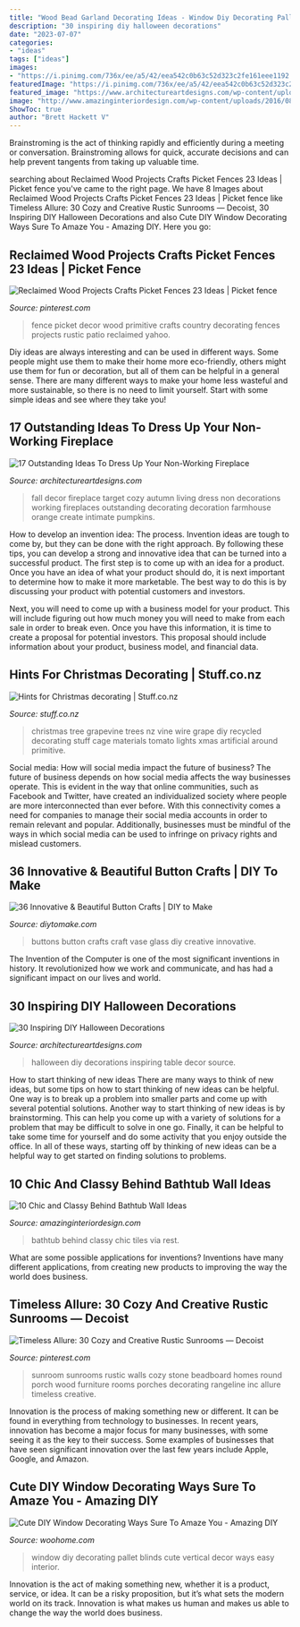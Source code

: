 ```yaml
---
title: "Wood Bead Garland Decorating Ideas - Window Diy Decorating Pallet Blinds Cute Vertical Decor Ways Easy Interior"
description: "30 inspiring diy halloween decorations"
date: "2023-07-07"
categories:
- "ideas"
tags: ["ideas"]
images:
- "https://i.pinimg.com/736x/ee/a5/42/eea542c0b63c52d323c2fe161eee1192.jpg"
featuredImage: "https://i.pinimg.com/736x/ee/a5/42/eea542c0b63c52d323c2fe161eee1192.jpg"
featured_image: "https://www.architectureartdesigns.com/wp-content/uploads/2013/08/digsdigs._com_43-cool-halloween-table-decor-ideas_.jpg"
image: "http://www.amazinginteriordesign.com/wp-content/uploads/2016/08/10-chic-and-classy-behind-bathtub-wall-ideas-3.jpg"
ShowToc: true
author: "Brett Hackett V"
---
```



Brainstroming is the act of thinking rapidly and efficiently during a meeting or conversation. Brainstroming allows for quick, accurate decisions and can help prevent tangents from taking up valuable time.

	

		
searching about Reclaimed Wood Projects Crafts Picket Fences 23 Ideas | Picket fence you've came to the right page. We have 8 Images about Reclaimed Wood Projects Crafts Picket Fences 23 Ideas | Picket fence like Timeless Allure: 30 Cozy and Creative Rustic Sunrooms — Decoist, 30 Inspiring DIY Halloween Decorations and also Cute DIY Window Decorating Ways Sure To Amaze You - Amazing DIY. Here you go:
		
    
## Reclaimed Wood Projects Crafts Picket Fences 23 Ideas | Picket Fence

<img loading=lazy src="https://i.pinimg.com/736x/ee/a5/42/eea542c0b63c52d323c2fe161eee1192.jpg" onerror="this.onerror=null;this.src='https://tse4.mm.bing.net/th?id=OIP.PG--RPiZZ9OYeEx4L74-XQAAAA&amp;pid=15.1';" alt="Reclaimed Wood Projects Crafts Picket Fences 23 Ideas | Picket fence">

_Source: pinterest.com_

>fence picket decor wood primitive crafts country decorating fences projects rustic patio reclaimed yahoo. 

	

Diy ideas are always interesting and can be used in different ways. Some people might use them to make their home more eco-friendly, others might use them for fun or decoration, but all of them can be helpful in a general sense. There are many different ways to make your home less wasteful and more sustainable, so there is no need to limit yourself. Start with some simple ideas and see where they take you!

    
## 17 Outstanding Ideas To Dress Up Your Non-Working Fireplace

<img loading=lazy src="https://www.architectureartdesigns.com/wp-content/uploads/2017/12/4-3-630x630.jpg" onerror="this.onerror=null;this.src='https://tse3.mm.bing.net/th?id=OIP.zJFnykG91L6MzZBqwjLq4gHaHa&amp;pid=15.1';" alt="17 Outstanding Ideas To Dress Up Your Non-Working Fireplace">

_Source: architectureartdesigns.com_

>fall decor fireplace target cozy autumn living dress non decorations working fireplaces outstanding decorating decoration farmhouse orange create intimate pumpkins. 

	

How to develop an invention idea: The process.
Invention ideas are tough to come by, but they can be done with the right approach. By following these tips, you can develop a strong and innovative idea that can be turned into a successful product.
The first step is to come up with an idea for a product. Once you have an idea of what your product should do, it is next important to determine how to make it more marketable. The best way to do this is by discussing your product with potential customers and investors.

Next, you will need to come up with a business model for your product. This will include figuring out how much money you will need to make from each sale in order to break even. Once you have this information, it is time to create a proposal for potential investors. This proposal should include information about your product, business model, and financial data.

    
## Hints For Christmas Decorating | Stuff.co.nz

<img loading=lazy src="https://static2.stuff.co.nz/1323992974/828/6151828.jpg" onerror="this.onerror=null;this.src='https://tse1.mm.bing.net/th?id=OIP.w6jgAizLPr2NAs-cnnSHSwHaK4&amp;pid=15.1';" alt="Hints for Christmas decorating | Stuff.co.nz">

_Source: stuff.co.nz_

>christmas tree grapevine trees nz vine wire grape diy recycled decorating stuff cage materials tomato lights xmas artificial around primitive. 

	

Social media: How will social media impact the future of business?
The future of business depends on how social media affects the way businesses operate. This is evident in the way that online communities, such as Facebook and Twitter, have created an individualized society where people are more interconnected than ever before. With this connectivity comes a need for companies to manage their social media accounts in order to remain relevant and popular. Additionally, businesses must be mindful of the ways in which social media can be used to infringe on privacy rights and mislead customers.

    
## 36 Innovative &amp; Beautiful Button Crafts | DIY To Make

<img loading=lazy src="http://www.diytomake.com/wp-content/uploads/2016/09/Button-vase.jpg" onerror="this.onerror=null;this.src='https://tse1.mm.bing.net/th?id=OIP.3li9SBhpc83cH5-E6vTNzQHaKk&amp;pid=15.1';" alt="36 Innovative &amp; Beautiful Button Crafts | DIY to Make">

_Source: diytomake.com_

>buttons button crafts craft vase glass diy creative innovative. 

	

The Invention of the Computer is one of the most significant inventions in history. It revolutionized how we work and communicate, and has had a significant impact on our lives and world.

    
## 30 Inspiring DIY Halloween Decorations

<img loading=lazy src="https://www.architectureartdesigns.com/wp-content/uploads/2013/08/digsdigs._com_43-cool-halloween-table-decor-ideas_.jpg" onerror="this.onerror=null;this.src='https://tse4.mm.bing.net/th?id=OIP.APGkQknU9NK56bfaDbuGagHaJd&amp;pid=15.1';" alt="30 Inspiring DIY Halloween Decorations">

_Source: architectureartdesigns.com_

>halloween diy decorations inspiring table decor source. 

	

How to start thinking of new ideas
There are many ways to think of new ideas, but some tips on how to start thinking of new ideas can be helpful. One way is to break up a problem into smaller parts and come up with several potential solutions. Another way to start thinking of new ideas is by brainstorming. This can help you come up with a variety of solutions for a problem that may be difficult to solve in one go. Finally, it can be helpful to take some time for yourself and do some activity that you enjoy outside the office. In all of these ways, starting off by thinking of new ideas can be a helpful way to get started on finding solutions to problems.

    
## 10 Chic And Classy Behind Bathtub Wall Ideas

<img loading=lazy src="http://www.amazinginteriordesign.com/wp-content/uploads/2016/08/10-chic-and-classy-behind-bathtub-wall-ideas-3.jpg" onerror="this.onerror=null;this.src='https://tse1.mm.bing.net/th?id=OIP.CsMxhQQaZ-4rEiLgKG9uowHaKt&amp;pid=15.1';" alt="10 Chic and Classy Behind Bathtub Wall Ideas">

_Source: amazinginteriordesign.com_

>bathtub behind classy chic tiles via rest. 

	

What are some possible applications for inventions?
Inventions have many different applications, from creating new products to improving the way the world does business.

    
## Timeless Allure: 30 Cozy And Creative Rustic Sunrooms — Decoist

<img loading=lazy src="https://i.pinimg.com/736x/80/9e/a5/809ea5c9d87ee163d9af591de61bb9de--rustic-sunroom-wood-siding.jpg" onerror="this.onerror=null;this.src='https://tse3.mm.bing.net/th?id=OIP.2sUKk0_X2rduFF18YjF7wwExDM&amp;pid=15.1';" alt="Timeless Allure: 30 Cozy and Creative Rustic Sunrooms — Decoist">

_Source: pinterest.com_

>sunroom sunrooms rustic walls cozy stone beadboard homes round porch wood furniture rooms porches decorating rangeline inc allure timeless creative. 

	

Innovation is the process of making something new or different. It can be found in everything from technology to businesses. In recent years, innovation has become a major focus for many businesses, with some seeing it as the key to their success. Some examples of businesses that have seen significant innovation over the last few years include Apple, Google, and Amazon.

    
## Cute DIY Window Decorating Ways Sure To Amaze You - Amazing DIY

<img loading=lazy src="http://www.woohome.com/wp-content/uploads/2018/01/diy-window-decor-ideas-13.jpg" onerror="this.onerror=null;this.src='https://tse1.mm.bing.net/th?id=OIP.4YoDOA1whnYOD9qTzc0SXgHaQ0&amp;pid=15.1';" alt="Cute DIY Window Decorating Ways Sure To Amaze You - Amazing DIY">

_Source: woohome.com_

>window diy decorating pallet blinds cute vertical decor ways easy interior. 

	

Innovation is the act of making something new, whether it is a product, service, or idea. It can be a risky proposition, but it’s what sets the modern world on its track. Innovation is what makes us human and makes us able to change the way the world does business.


